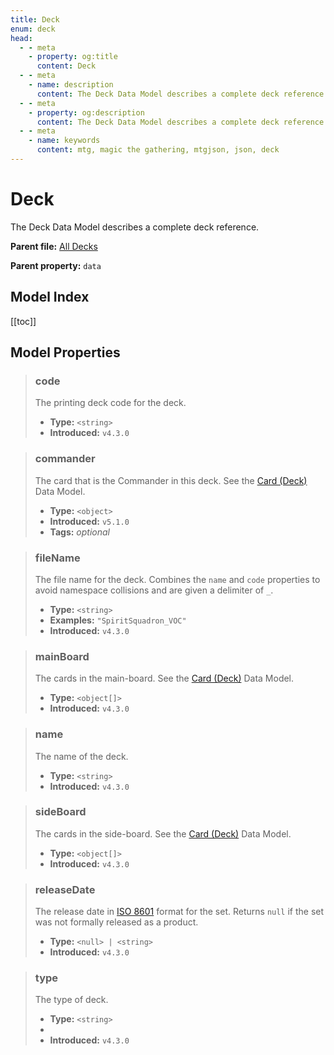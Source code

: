 ```yaml
---
title: Deck
enum: deck
head:
  - - meta
    - property: og:title
      content: Deck
  - - meta
    - name: description
      content: The Deck Data Model describes a complete deck reference.
  - - meta
    - property: og:description
      content: The Deck Data Model describes a complete deck reference.
  - - meta
    - name: keywords
      content: mtg, magic the gathering, mtgjson, json, deck
---
```


# Deck

The Deck Data Model describes a complete deck reference.

**Parent file:** [All Decks](/downloads/all-decks/)  

**Parent property:** `data`

## Model Index

<PropertyToggler/>

[[toc]]

## Model Properties

> ### code
>
> The printing deck code for the deck.
>
> - **Type:** `<string>`
> - **Introduced:** `v4.3.0`

> ### commander
>
> The card that is the Commander in this deck. See the [Card (Deck)](/data-models/card-deck/) Data Model.
>
> - **Type:** `<object>`
> - **Introduced:** `v5.1.0`
> - **Tags:** <i class="optional">optional</i>

> ### fileName
>
> The file name for the deck. Combines the `name` and `code` properties to avoid namespace collisions and are given a delimiter of `_`.
>
> - **Type:** `<string>`
> - **Examples:** `"SpiritSquadron_VOC"`
> - **Introduced:** `v4.3.0`

> ### mainBoard
>
> The cards in the main-board. See the [Card (Deck)](/data-models/card-deck/) Data Model.
>
> - **Type:** `<object[]>`
> - **Introduced:** `v4.3.0`

> ### name
>
> The name of the deck.
>
> - **Type:** `<string>`
> - **Introduced:** `v4.3.0`

> ### sideBoard
>
> The cards in the side-board. See the [Card (Deck)](/data-models/card-deck/) Data Model.
>
> - **Type:** `<object[]>`
> - **Introduced:** `v4.3.0`

> ### releaseDate
>
> The release date in [ISO 8601](https://www.iso.org/iso-8601-date-and-time-format.html) format for the set. Returns `null` if the set was not formally released as a product.
>
> - **Type:** `<null> | <string>`
> - **Introduced:** `v4.3.0`

> ### type
>
> The type of deck.
>
> - **Type:** `<string>`
> - <ExampleField type='type'/>
> - **Introduced:** `v4.3.0`
